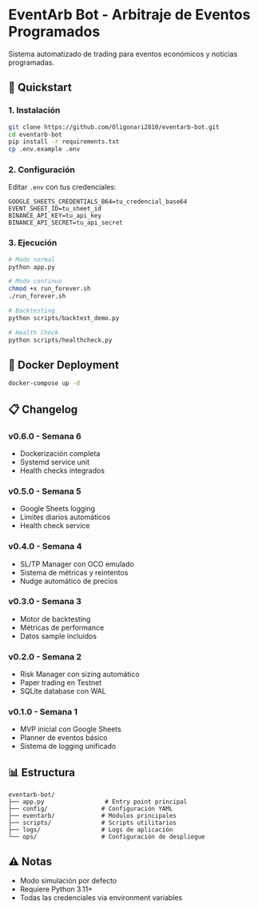 # EventArb Bot - Arbitraje de Eventos Programados

Sistema automatizado de trading para eventos económicos y noticias programadas.

## 🚀 Quickstart

### 1. Instalación
```bash
git clone https://github.com/Oligonari2810/eventarb-bot.git
cd eventarb-bot
pip install -r requirements.txt
cp .env.example .env
```

### 2. Configuración
Editar `.env` con tus credenciales:
```env
GOOGLE_SHEETS_CREDENTIALS_B64=tu_credencial_base64
EVENT_SHEET_ID=tu_sheet_id
BINANCE_API_KEY=tu_api_key
BINANCE_API_SECRET=tu_api_secret
```

### 3. Ejecución
```bash
# Modo normal
python app.py

# Modo continuo
chmod +x run_forever.sh
./run_forever.sh

# Backtesting
python scripts/backtest_demo.py

# Health Check
python scripts/healthcheck.py
```

## 🐳 Docker Deployment
```bash
docker-compose up -d
```

## 📋 Changelog

### v0.6.0 - Semana 6
- Dockerización completa
- Systemd service unit
- Health checks integrados

### v0.5.0 - Semana 5  
- Google Sheets logging
- Límites diarios automáticos
- Health check service

### v0.4.0 - Semana 4
- SL/TP Manager con OCO emulado
- Sistema de métricas y reintentos
- Nudge automático de precios

### v0.3.0 - Semana 3
- Motor de backtesting
- Métricas de performance
- Datos sample incluidos

### v0.2.0 - Semana 2
- Risk Manager con sizing automático
- Paper trading en Testnet
- SQLite database con WAL

### v0.1.0 - Semana 1
- MVP inicial con Google Sheets
- Planner de eventos básico
- Sistema de logging unificado

## 📊 Estructura
```
eventarb-bot/
├── app.py                 # Entry point principal
├── config/               # Configuración YAML
├── eventarb/             # Módulos principales
├── scripts/              # Scripts utilitarios
├── logs/                 # Logs de aplicación
└── ops/                  # Configuración de despliegue
```

## ⚠️ Notas
- Modo simulación por defecto
- Requiere Python 3.11+
- Todas las credenciales via environment variables
